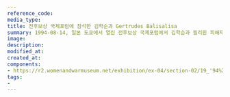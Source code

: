 ```yaml
---
reference_code:
media_type:
title: 전후보상 국제포럼에 참석한 김학순과 Gertrudes Balisalisa 
summary: 1994-08-14, 일본 도쿄에서 열린 전후보상 국제포럼에서 김학순과 필리핀 피해자 Gertrudes Balisalisa가 만났다. (양징자 기증)
image:
description:
modified_at:
created_at:
components:
- https://r2.womenandwarmuseum.net/exhibition/ex-04/section-02/19_'94%20전후보상%20국제포럼(2).jpg
tags:
-
---
```

